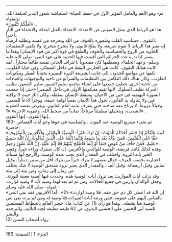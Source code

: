 ------------------------------------------------------------------------

ثم- وهو الأهم والعامل المؤثر الأول في حفظ الحياة- استجاشة شعور التدبر
لحكمة الله، ولتقواه:  
«لَعَلَّكُمْ تَتَّقُونَ» ..  
هذا هو الرباط الذي يعقل النفوس عن الاعتداء. الاعتداء بالقتل ابتداء،
والاعتداء في الثأر أخيراً..  
التقوى.. حساسية القلب وشعوره بالخوف من الله وتحرجه من غضبه وتطلبه
لرضاه.  
إنه بغير هذا الرباط لا تقوم شريعة، ولا يفلح قانون، ولا يتحرج متحرج، ولا
تكفي التنظيمات الخاوية من الروح والحساسية والخوف والطمع في قوة أكبر من
قوة الإنسان! وهذا ما يفسر لنا ندرة عدد الجرائم التي أقيمت فيها الحدود
على عهد النبي- صلى الله عليه وسلم- وعهد الخلفاء، ومعظمها كان مصحوباً
باعتراف الجاني نفسه طائعاً مختاراً.. لقد كانت هنالك التقوى.. كانت هي
الحارس اليقظ في داخل الضمائر، وفي حنايا القلوب، تكفها عن مواضع الحدود..
إلى جانب الشريعة النيرة البصيرة بخفايا الفطر ومكنونات القلوب.. وكان هناك
ذلك التكامل بين التنظيمات والشرائع من ناحية والتوجيهات والعبادات من
ناحية أخرى، تتعاون جميعها على إنشاء مجتمع سليم التصور سليم الشعور. نظيف
الحركة نظيف السلوك. لأنها تقيم محكمتها الأولى في داخل الضمير! «حتى إذا
جمحت السورة البهيمية في حين من الأحيان، وسقط الإنسان سقطة، وكان ذلك حيث
لا تراقبه عين ولا تتناوله يد القانون، تحول هذا الإيمان نفساً لوامة عنيفة،
ووخزاً لاذعاً للضمير، وخيالاً مروعاً، لا يرتاح معه صاحبه حتى يعترف بذنبه
أمام القانون، ويعرض نفسه للعقوبة الشديدة، ويتحملها مطمئناً مرتاحاً، تفادياً
من سخط الله، وعقوبة الآخرة» «1» .  
إنها التقوى.. إنها التقوى..  
180- ثم يجيء تشريع الوصية عند الموت.. والمناسبة في جوها وجو آيات القصاص
حاضرة:  
«كُتِبَ عَلَيْكُمْ إِذا حَضَرَ أَحَدَكُمُ الْمَوْتُ- إِنْ تَرَكَ خَيْراً- الْوَصِيَّةُ لِلْوالِدَيْنِ وَالْأَقْرَبِينَ
بِالْمَعْرُوفِ حَقًّا عَلَى الْمُتَّقِينَ. فَمَنْ بَدَّلَهُ بَعْدَ ما سَمِعَهُ فَإِنَّما إِثْمُهُ عَلَى الَّذِينَ
يُبَدِّلُونَهُ. إِنَّ اللَّهَ سَمِيعٌ عَلِيمٌ. فَمَنْ خافَ مِنْ مُوصٍ جَنَفاً أَوْ إِثْماً فَأَصْلَحَ بَيْنَهُمْ فَلا
إِثْمَ عَلَيْهِ. إِنَّ اللَّهَ غَفُورٌ رَحِيمٌ» ..  
وهذه كذلك كانت فريضة. الوصية للوالدين والأقربين. إن كان سيترك وراءه
خيراً. وفسر الخير بأنه الثروة. واختلف في المقدار الذي تجب عنده الوصية.
والأرجح أنها مسألة اعتبارية بحسب العرف. فقال بعضهم لا يترك خيراً من يترك
أقل من ستين ديناراً، وقيل ثمانين وقيل أربعمائة. وقيل ألف.. والمقدار الذي
يعتبر ثروة تستحق الوصية لا شك يختلف من زمان إلى زمان، ومن بيئة إلى
بيئة.  
وقد نزلت آيات المواريث بعد نزول آيات الوصية هذه. وحددت فيها أنصبة معينة
للورثة، وجعل الوالدان وارثين في جميع الحالات. ومن ثم لم تعد لهما وصية
لأنه لا وصية لوارث. لقوله- صلى الله عليه وسلم-:  
«إن الله قد أعطى كل ذي حق حقه، فلا وصية لوارث» «2» . أما الأقربون فقد
بقي النص بالقياس إليهم على عمومه. فمن ورثته آيات الميراث فلا وصية له ومن
لم يرث بقي نص الوصية هنا يشمله.. وهذا هو رأي (1) عن كتاب: ماذا خسر
العالم بانحطاط المسلمين للسيد أبي الحسن علي الحسني الندوي. ص 62 طبعة
مطبعة لجنة التأليف والترجمة والنشر.  
(2) رواه أصحاب السنن.

------------------------------------------------------------------------

الجزء: 1 ¦ الصفحة: 166
